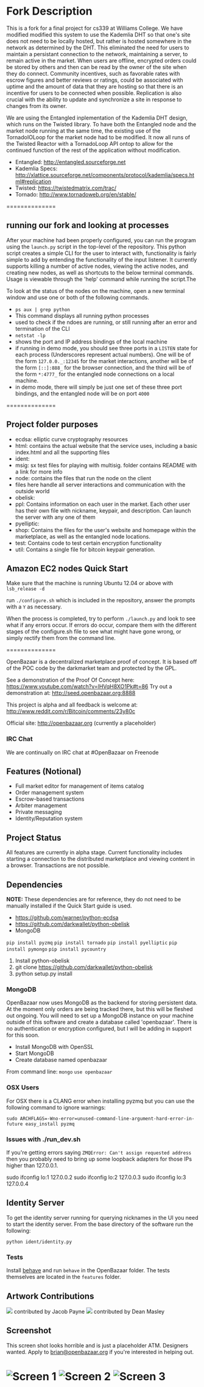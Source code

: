 # Fork Description

This is a fork for a final project for cs339 at Williams College. We have modified modified this system to use the Kademlia DHT so that one's site does not need to be locally hosted, but rather is hosted somewhere in the network as determined by the DHT. This eliminated the need for users to maintain a persistant connection to the network, maintaining a server, to remain active in the market. When users are offline, encrypted orders could be stored by others and then can be read by the owner of the site when they do connect. Community incentives, such as favorable rates with escrow figures and better reviews or ratings, could be associated with uptime and the amount of data that they are hosting so that there is an incentive for users to be connected when possible. Replication is also crucial with the ability to update and synchronize a site in response to changes from its owner.

We are using the Entangled inplementation of the Kademlia DHT design, which runs on the Twisted library. To have both the Entangled node and the market node running at the same time, the existing use of the TornadoIOLoop for the market node had to be modified. It now all runs of the Twisted Reactor with a TornadoLoop API ontop to allow for the continued function of the rest of the application without modification.

- Entangled: http://entangled.sourceforge.net
- Kademlia Specs: http://xlattice.sourceforge.net/components/protocol/kademlia/specs.html#replication
- Twisted: https://twistedmatrix.com/trac/
- Tornado: http://www.tornadoweb.org/en/stable/

==============

## running our fork and looking at processes

After your machine had been properly configured, you can run the program using the `launch.py` script in the top-level of the repository. This python script creates a simple CLI for the user to interact with, functionality is fairly simple to add by entending the functionality of the input listener. It currently supports killing a number of active nodes, viewing the active nodes, and creating new nodes, as well as shortcuts to the below terminal commands. Usage is viewable through the 'help' command while running the script.The 

To look at the status of the nodes on the machine, open a new terminal window and use one or both of the following commands.
- `ps aux | grep python`
 - This command displays all running python processes
 - used to check if the ndoes are running, or still running after an error and termination of the CLI
- `netstat -lp`
 - shows the port and IP address bindings of the local machine
 - if running in demo mode, you should see three ports in a `LISTEN` state for each process (Underscores represent actual numbers). One will be of the form `127.0.0._:12345` for the market interactions, another will be of the form `[::]:888_` for the browser connection, and the third will be of the form `*:4777_` for the entangled node connections on a local machine.
 - in demo mode, there will simply be just one set of these three port bindings, and the entangled node will be on port `4000`

==============

## Project folder purposes

- ecdsa: elliptic curve cryptography resources
- html: contains the actual website that the service uses, including a basic index.html and all the supporting files
- ident:
- msig: sx test files for playing with multisig. folder contains README with a link for more info
- node: contains the files that run the node on the client
 - files here handle all server interactions and communication with the outside world
- obelisk:
- ppl: Contains information on each user in the market. Each other user has their own file with nickname, keypair, and description. Can launch the server with any one of them
- pyelliptic: 
- shop: Contains the files for the user's website and homepage within the marketplace, as well as the entangled node locations.
- test: Contains code to test certain encryption functionality
- util: Contains a single file for bitcoin keypair generation. 


## Amazon EC2 nodes Quick Start

Make sure that the machine is running Ubuntu 12.04 or above with `lsb_release -d`

run `./configure.sh` which is included in the repository, answer the prompts with a `Y` as necessary.

When the process is completed, try to perform `./launch.py` and look to see what if any errors occur. If errors do occur, compare them with the different stages of the configure.sh file to see what might have gone wrong, or simply rectify them from the command line.

==============

OpenBazaar is a decentralized marketplace proof of concept. It is based off of the POC code by the darkmarket team and protected by the GPL.

See a demonstration of the Proof Of Concept here: https://www.youtube.com/watch?v=lHVqH8XO1Pk#t=86
Try out a demonstration at: http://seed.openbazaar.org:8888

This project is alpha and all feedback is welcome at: http://www.reddit.com/r/Bitcoin/comments/23y80c

Official site: http://openbazaar.org (currently a placeholder)

### IRC Chat
We are continually on IRC chat at #OpenBazaar on Freenode


## Features (Notional)
- Full market editor for management of items catalog
- Order management system
- Escrow-based transactions
- Arbiter management
- Private messaging
- Identity/Reputation system

## Project Status

All features are currently in alpha stage. Current functionality includes starting a connection to the distributed marketplace and viewing content in a browser. Transactions are not possible.

## Dependencies

**NOTE:** These dependencies are for reference, they do not need to be manually installed if the Quick Start guide is used.

- https://github.com/warner/python-ecdsa
- https://github.com/darkwallet/python-obelisk
- MongoDB

`pip install pyzmq`
`pip install tornado`
`pip install pyelliptic`
`pip install pymongo`
`pip install pycountry`

1. Install python-obelisk
2. git clone https://github.com/darkwallet/python-obelisk
3. python setup.py install


### MongoDB

OpenBazaar now uses MongoDB as the backend for storing persistent data. At the moment only orders are being tracked there, but this will be fleshed out ongoing. You will need to set up a MongoDB instance on your machine outside of this software and create a database called 'openbazaar'. There is no authentication or encryption configured, but I will be adding in support for this soon.

- Install MongoDB with OpenSSL
- Start MongoDB
- Create database named openbazaar

From command line:
`mongo`
`use openbazaar`


### OSX Users

For OSX there is a CLANG error when installing pyzmq but you can use the following command to ignore warnings:

`sudo ARCHFLAGS=-Wno-error=unused-command-line-argument-hard-error-in-future easy_install pyzmq`

### Issues with ./run_dev.sh
If you're getting errors saying `ZMQError: Can't assign requested address` then you probably need to bring up some loopback adapters for those
IPs higher than 127.0.0.1.

sudo ifconfig lo:1 127.0.0.2
sudo ifconfig lo:2 127.0.0.3
sudo ifconfig lo:3 127.0.0.4

## Identity Server

To get the identity server running for querying nicknames in the UI you need to start the identity server. From the base directory of the software run the following:

`python ident/identity.py`

### Tests
Install [behave](https://github.com/behave/behave) and run `behave` in the OpenBazaar folder. The tests themselves are located in the `features` folder.


## Artwork Contributions

![](https://github.com/OpenBazaar/OpenBazaar/blob/gh-pages/img/logo_alt1-b-h.png?raw=true)
contributed by Jacob Payne
![](http://i.imgur.com/WwPUXGS.png)
contributed by Dean Masley



## Screenshot

This screen shot looks horrible and is just a placeholder ATM. Designers wanted. Apply to brian@openbazaar.org if you're interested in helping out.

![Screen 1](http://i.imgur.com/qwByrqk.png)
![Screen 2](http://i.imgur.com/v3gRVgi.png)
![Screen 3](http://i.imgur.com/65eSjjz.png)
=======
